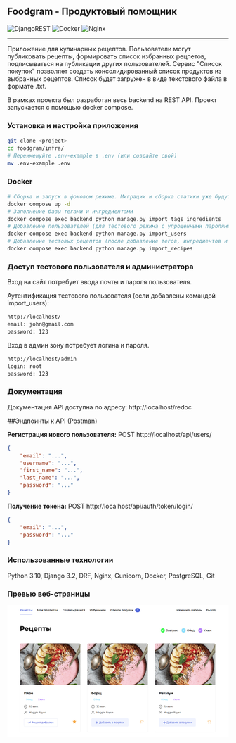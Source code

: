 ## Foodgram - Продуктовый помощник
![DjangoREST](https://img.shields.io/badge/DJANGO-REST-ff1709?style=for-the-badge&logo=django&logoColor=white&color=ff1709&labelColor=gray) ![Docker](https://img.shields.io/badge/docker-%230db7ed.svg?style=for-the-badge&logo=docker&logoColor=white) ![Nginx](https://img.shields.io/badge/nginx-%23009639.svg?style=for-the-badge&logo=nginx&logoColor=white)

---

Приложение для кулинарных рецептов. Пользователи могут публиковать рецепты, формировать список избранных рецпетов, подписываться на публикации других пользователей.
Сервис "Список покупок" позволяет создать консолидированный список продуктов из выбранных рецептов. Список будет загружен в виде текстового файла в формате .txt.

В рамках проекта был разработан весь backend на REST API. Проект запускается с помощью docker compose.

### Установка и настройка приложения

```bash
git clone <project>
cd foodgram/infra/
# Переименуйте .env-example в .env (или создайте свой)
mv .env-example .env
```

### Docker
```bash
# Сборка и запуск в фоновом режиме. Миграции и сборка статики уже будут выполнены.
docker compose up -d
# Заполнение базы тегами и ингредиентами
docker compose exec backend python manage.py import_tags_ingredients
# Добавление пользователей (для тестового режима с упрощенными паролями)
docker compose exec backend python manage.py import_users
# Добавление тестовых рецептов (после добавление тегов, ингредиентов и пользователей)
docker compose exec backend python manage.py import_recipes
```

### Доступ тестового пользователя и администратора
Вход на сайт потребует ввода почты и пароля пользователя.

Аутентификация тестового пользователя (если добавлены командой import_users):
```bash
http://localhost/
email: john@gmail.com
password: 123
```
Вход в админ зону потребует логина и пароля.
```bash
http://localhost/admin
login: root
password: 123
```

### Документация

Документация API доступна по адресу: http://localhost/redoc

##Эндпоинты к API (Postman)

**Регистрация нового пользователя:**
POST http://localhost/api/users/
```json
{
    "email": "...",
    "username": "...",
    "first_name": "...",
    "last_name": "...",
    "password": "..."
}
```
**Получение токена:**
POST http://localhost/api/auth/token/login/
```json
{
    "email": "...",
    "password": "..."
}
```

### Использованные технологии

Python 3.10, Django 3.2, DRF, Nginx, Gunicorn, Docker, PostgreSQL, Git

### Превью веб-страницы

<img src="https://github.com/wenerikk5/foodgram/blob/main/backend/foodgram/media/recipes/images/preview.jpg" alt="img" width="600" height='300'>